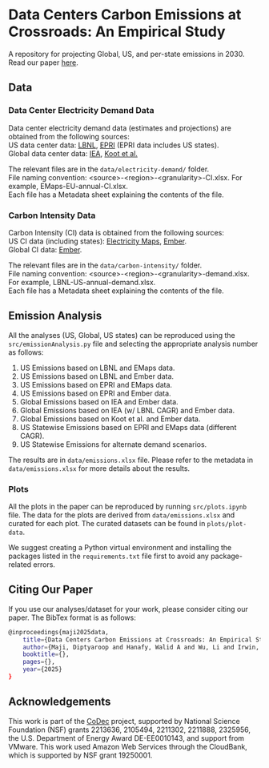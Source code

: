 # Data Centers Carbon Emissions at Crossroads: An Empirical Study

A repository for projecting Global, US, and per-state emissions in 2030. Read our paper [here]().

## Data

### Data Center Electricity Demand Data

Data center electricity demand data (estimates and projections) are obtained from the following sources:<br>
US data center data: [LBNL](https://escholarship.org/uc/item/32d6m0d1), [EPRI](https://www.epri.com/research/products/000000003002028905) (EPRI data includes US states).<br>
Global data center data: [IEA](https://www.iea.org/reports/energy-and-ai), [Koot et al.](https://www.sciencedirect.com/science/article/pii/S0306261921003019)

The relevant files are in the ```data/electricity-demand/``` folder.<br>
File naming convention: \<source\>-\<region\>-\<granularity\>-CI.xlsx. For example, EMaps-EU-annual-CI.xlsx.<br>
Each file has a Metadata sheet explaining the contents of the file.

### Carbon Intensity Data

Carbon Intensity (CI) data is obtained from the following sources:<br>
US CI data (including states): [Electricity Maps](https://portal.electricitymaps.com/datasets), [Ember](https://ember-energy.org/data/yearly-electricity-data/).<br>
Global CI data: [Ember](https://ember-energy.org/data/yearly-electricity-data/). 

The relevant files are in the ```data/carbon-intensity/``` folder.<br>
File naming convention: \<source\>-\<region\>-\<granularity\>-demand.xlsx. For example, LBNL-US-annual-demand.xlsx.<br>
Each file has a Metadata sheet explaining the contents of the file.

## Emission Analysis

All the analyses (US, Global, US states) can be reproduced using the ```src/emissionAnalysis.py``` file and selecting the appropriate analysis number as follows:<br>
1. US Emissions based on LBNL and EMaps data.
2. US Emissions based on LBNL and Ember data.
3. US Emissions based on EPRI and EMaps data.
4. US Emissions based on EPRI and Ember data.
5. Global Emissions based on IEA and Ember data.
6. Global Emissions based on IEA (w/ LBNL CAGR) and Ember data.
7. Global Emissions based on Koot et al. and Ember data.
8. US Statewise Emissions based on EPRI and EMaps data (different CAGR).
9. US Statewise Emissions for alternate demand scenarios.


The results are in ```data/emissions.xlsx``` file. Please refer to the metadata in ```data/emissions.xlsx``` for more details about the results.

### Plots
All the plots in the paper can be reproduced by running ```src/plots.ipynb``` file. The data for the plots are derived from ```data/emissions.xlsx``` and curated for each plot. 
The curated datasets can be found in ```plots/plot-data```.

We suggest creating a Python virtual environment and installing the packages listed in the ```requirements.txt``` file first to avoid any package-related errors.

## Citing Our Paper
If you use our analyses/dataset for your work, please consider citing our paper. The BibTex format is as follows: <br>
```bash
@inproceedings{maji2025data,
    title={Data Centers Carbon Emissions at Crossroads: An Empirical Study},
    author={Maji, Diptyaroop and Hanafy, Walid A and Wu, Li and Irwin, David and Shenoy, Prashant and Sitaraman, Ramesh K},
    booktitle={},
    pages={},
    year={2025}
}
```


## Acknowledgements
This work is part of the [CoDec]((https://codecexp.us/)) project, supported by National Science Foundation (NSF) grants 2213636, 2105494, 2211302, 2211888, 2325956, the U.S. Department of Energy Award DE-EE0010143, and support from VMware. This work used Amazon Web Services through the CloudBank, which is supported by NSF grant 19250001.


